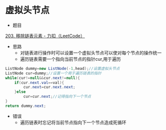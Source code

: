 # 虚拟头节点

- 题目

[203. 移除链表元素 - 力扣（LeetCode）](https://leetcode.cn/problems/remove-linked-list-elements/submissions/)

- 思路
  - 对链表进行操作时可以设置一个虚拟头节点可以使对每个节点的操作统一
  - 遍历链表需要一个指向当前节点的指针cur,用于遍历

```java 
ListNode dummy=new ListNode(-1,head);//设置虚拟头节点
ListNode cur=dummy;//设置一个用于遍历链表的指针
while(cur!=null&&cur.next!=null){
    if(cur.next.val==val){
        cur.next=cur.next.next;
    }else
        cur=cur.next;//记得指向下一个节点
}
return dummy.next;
```

- 错误
  - 遍历链表时忘记将当前节点指向下一个节点造成死循环